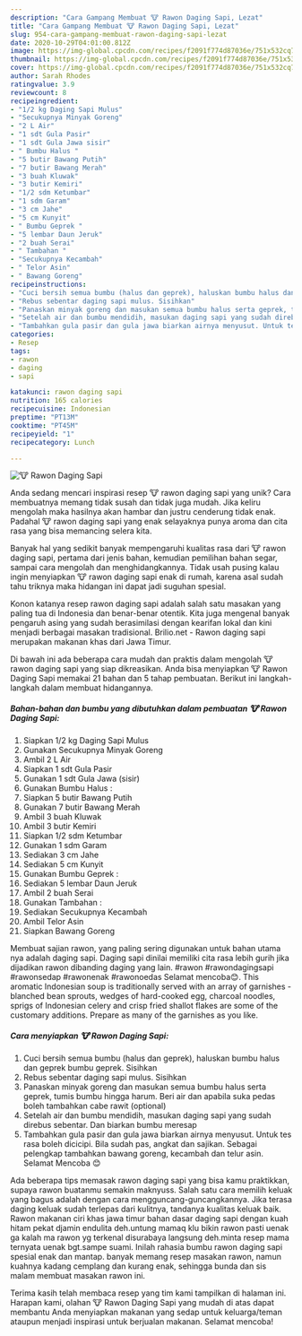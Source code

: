 ```yaml
---
description: "Cara Gampang Membuat 🐮 Rawon Daging Sapi, Lezat"
title: "Cara Gampang Membuat 🐮 Rawon Daging Sapi, Lezat"
slug: 954-cara-gampang-membuat-rawon-daging-sapi-lezat
date: 2020-10-29T04:01:00.812Z
image: https://img-global.cpcdn.com/recipes/f2091f774d87036e/751x532cq70/🐮-rawon-daging-sapi-foto-resep-utama.jpg
thumbnail: https://img-global.cpcdn.com/recipes/f2091f774d87036e/751x532cq70/🐮-rawon-daging-sapi-foto-resep-utama.jpg
cover: https://img-global.cpcdn.com/recipes/f2091f774d87036e/751x532cq70/🐮-rawon-daging-sapi-foto-resep-utama.jpg
author: Sarah Rhodes
ratingvalue: 3.9
reviewcount: 8
recipeingredient:
- "1/2 kg Daging Sapi Mulus"
- "Secukupnya Minyak Goreng"
- "2 L Air"
- "1 sdt Gula Pasir"
- "1 sdt Gula Jawa sisir"
- " Bumbu Halus "
- "5 butir Bawang Putih"
- "7 butir Bawang Merah"
- "3 buah Kluwak"
- "3 butir Kemiri"
- "1/2 sdm Ketumbar"
- "1 sdm Garam"
- "3 cm Jahe"
- "5 cm Kunyit"
- " Bumbu Geprek "
- "5 lembar Daun Jeruk"
- "2 buah Serai"
- " Tambahan "
- "Secukupnya Kecambah"
- " Telor Asin"
- " Bawang Goreng"
recipeinstructions:
- "Cuci bersih semua bumbu (halus dan geprek), haluskan bumbu halus dan geprek bumbu geprek. Sisihkan"
- "Rebus sebentar daging sapi mulus. Sisihkan"
- "Panaskan minyak goreng dan masukan semua bumbu halus serta geprek, tumis bumbu hingga harum. Beri air dan apabila suka pedas boleh tambahkan cabe rawit (optional)"
- "Setelah air dan bumbu mendidih, masukan daging sapi yang sudah direbus sebentar. Dan biarkan bumbu meresap"
- "Tambahkan gula pasir dan gula jawa biarkan airnya menyusut. Untuk tes rasa boleh dicicipi. Bila sudah pas, angkat dan sajikan. Sebagai pelengkap tambahkan bawang goreng, kecambah dan telur asin. Selamat Mencoba 😊"
categories:
- Resep
tags:
- rawon
- daging
- sapi

katakunci: rawon daging sapi 
nutrition: 165 calories
recipecuisine: Indonesian
preptime: "PT13M"
cooktime: "PT45M"
recipeyield: "1"
recipecategory: Lunch

---
```



![🐮 Rawon Daging Sapi](https://img-global.cpcdn.com/recipes/f2091f774d87036e/751x532cq70/🐮-rawon-daging-sapi-foto-resep-utama.jpg)

Anda sedang mencari inspirasi resep 🐮 rawon daging sapi yang unik? Cara membuatnya memang tidak susah dan tidak juga mudah. Jika keliru mengolah maka hasilnya akan hambar dan justru cenderung tidak enak. Padahal 🐮 rawon daging sapi yang enak selayaknya punya aroma dan cita rasa yang bisa memancing selera kita.

Banyak hal yang sedikit banyak mempengaruhi kualitas rasa dari 🐮 rawon daging sapi, pertama dari jenis bahan, kemudian pemilihan bahan segar, sampai cara mengolah dan menghidangkannya. Tidak usah pusing kalau ingin menyiapkan 🐮 rawon daging sapi enak di rumah, karena asal sudah tahu triknya maka hidangan ini dapat jadi suguhan spesial.

Konon katanya resep rawon daging sapi adalah salah satu masakan yang paling tua di Indonesia dan benar-benar otentik. Kita juga mengenal banyak pengaruh asing yang sudah berasimilasi dengan kearifan lokal dan kini menjadi berbagai masakan tradisional. Brilio.net - Rawon daging sapi merupakan makanan khas dari Jawa Timur.


Di bawah ini ada beberapa cara mudah dan praktis dalam mengolah 🐮 rawon daging sapi yang siap dikreasikan. Anda bisa menyiapkan 🐮 Rawon Daging Sapi memakai 21 bahan dan 5 tahap pembuatan. Berikut ini langkah-langkah dalam membuat hidangannya.

<!--inarticleads1-->

##### Bahan-bahan dan bumbu yang dibutuhkan dalam pembuatan 🐮 Rawon Daging Sapi:

1. Siapkan 1/2 kg Daging Sapi Mulus
1. Gunakan Secukupnya Minyak Goreng
1. Ambil 2 L Air
1. Siapkan 1 sdt Gula Pasir
1. Gunakan 1 sdt Gula Jawa (sisir)
1. Gunakan  Bumbu Halus :
1. Siapkan 5 butir Bawang Putih
1. Gunakan 7 butir Bawang Merah
1. Ambil 3 buah Kluwak
1. Ambil 3 butir Kemiri
1. Siapkan 1/2 sdm Ketumbar
1. Gunakan 1 sdm Garam
1. Sediakan 3 cm Jahe
1. Sediakan 5 cm Kunyit
1. Gunakan  Bumbu Geprek :
1. Sediakan 5 lembar Daun Jeruk
1. Ambil 2 buah Serai
1. Gunakan  Tambahan :
1. Sediakan Secukupnya Kecambah
1. Ambil  Telor Asin
1. Siapkan  Bawang Goreng


Membuat sajian rawon, yang paling sering digunakan untuk bahan utama nya adalah daging sapi. Daging sapi dinilai memiliki cita rasa lebih gurih jika dijadikan rawon dibanding daging yang lain. #rawon #rawondagingsapi #rawonsedap #rawonenak #rawonoedas Selamat mencoba😊. This aromatic Indonesian soup is traditionally served with an array of garnishes - blanched bean sprouts, wedges of hard-cooked egg, charcoal noodles, sprigs of Indonesian celery and crisp fried shallot flakes are some of the customary additions. Prepare as many of the garnishes as you like. 

<!--inarticleads2-->

##### Cara menyiapkan 🐮 Rawon Daging Sapi:

1. Cuci bersih semua bumbu (halus dan geprek), haluskan bumbu halus dan geprek bumbu geprek. Sisihkan
1. Rebus sebentar daging sapi mulus. Sisihkan
1. Panaskan minyak goreng dan masukan semua bumbu halus serta geprek, tumis bumbu hingga harum. Beri air dan apabila suka pedas boleh tambahkan cabe rawit (optional)
1. Setelah air dan bumbu mendidih, masukan daging sapi yang sudah direbus sebentar. Dan biarkan bumbu meresap
1. Tambahkan gula pasir dan gula jawa biarkan airnya menyusut. Untuk tes rasa boleh dicicipi. Bila sudah pas, angkat dan sajikan. Sebagai pelengkap tambahkan bawang goreng, kecambah dan telur asin. Selamat Mencoba 😊


Ada beberapa tips memasak rawon daging sapi yang bisa kamu praktikkan, supaya rawon buatanmu semakin maknyuss. Salah satu cara memilih keluak yang bagus adalah dengan cara mengguncang-guncangkannya. Jika terasa daging keluak sudah terlepas dari kulitnya, tandanya kualitas keluak baik. Rawon makanan ciri khas jawa timur bahan dasar daging sapi dengan kuah hitam pekat djamin endulita deh.untung mamaq klu bikin rawon pasti uenak ga kalah ma rawon yg terkenal disurabaya langsung deh.minta resep mama ternyata uenak bgt.sampe suami. Inilah rahasia bumbu rawon daging sapi spesial enak dan mantap. banyak memang resep masakan rawon, namun kuahnya kadang cemplang dan kurang enak, sehingga bunda dan sis malam membuat masakan rawon ini. 

Terima kasih telah membaca resep yang tim kami tampilkan di halaman ini. Harapan kami, olahan 🐮 Rawon Daging Sapi yang mudah di atas dapat membantu Anda menyiapkan makanan yang sedap untuk keluarga/teman ataupun menjadi inspirasi untuk berjualan makanan. Selamat mencoba!
